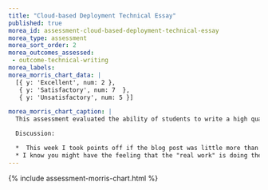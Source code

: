 ```yaml
---
title: "Cloud-based Deployment Technical Essay"
published: true
morea_id: assessment-cloud-based-deployment-technical-essay
morea_type: assessment
morea_sort_order: 2
morea_outcomes_assessed:
 - outcome-technical-writing
morea_labels:
morea_morris_chart_data: |
  [{ y: 'Excellent', num: 2 },
   { y: 'Satisfactory', num: 7  },
   { y: 'Unsatisfactory', num: 5 }]

morea_morris_chart_caption: |
  This assessment evaluated the ability of students to write a high quality technical essay summarizing their experiences doing the Cloud-based Deployment practice WODs.

  Discussion:

  *  This week I took points off if the blog post was little more than "I did the assignment in this amount of time."   Those kind of postings are simply "homework assignment turn-ins", not actual technical writings that would be of interest to others.  
  * I know you might have the feeling that the "real work" is doing the assignment, and the blog post is just a silly thing added on to the end, but in the long run, your blog posts are going to count as much or more toward your reputation as your ability to add a checkbox into a form.   Some of you are actually taking the time to think through the implications of what you're doing in class, while others do not appear to be taking the effort.   
---
```


{%  include assessment-morris-chart.html  %}
